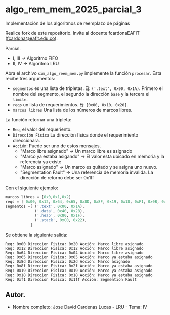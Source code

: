 # algo_rem_mem_2025_parcial_3

Implementación de los algoritmos de reemplazo de páginas

Realice fork de este repositorio. Invite al docente fcardonaEAFIT (fcardona@eafit.edu.co).

Parcial.

 * I, III -> Algoritmo FIFO
 * II, IV -> Algoritmo LRU

Abra el archivo `sim_algo_reem_mem.py` implemente la función `procesar`. Esta recibe tres argumentos:

  * `segmentos` es una lista de  tripletas. Ej: `('.text', 0x00, 0x1A)`. Primero el nombre del segmento,
    el segundo la dirección `base` y la tercera el `limite`.
  * `reqs` un lista de requerimientos. Ej: `[0x00, 0x10, 0x20]`.
  * `marcos libres` Una lista de los números de marcos libres.

La función retornar una tripleta:

  * `Req`, el valor del requeriento.
  * `Dirección Física` La dirección fisica donde el requerimiento direccionara.
  * `Acción`: Puede ser uno de estos mensajes.
    * "Marco libre asignado" -> Un marco libre es asignado
    * "Marco ya estaba asigando" -> El valor esta ubicado en memoria y la referencia ya existe
    * "Marco asignado" -> Un marco es quitado y se asigna uno nuevo.
    * "Segmentation Fault" -> Una referencia de memoria invalida. La dirección de retorno debe ser 0x1ff

Con el siguiente ejemplo:

```python
marcos_libres = [0x0,0x1,0x2]
reqs = [ 0x00, 0x12, 0x64, 0x65, 0x8D, 0x8F, 0x19, 0x18, 0xF1, 0x0B, 0xDF, 0x0A ]
segmentos =[ ('.text', 0x00, 0x1A),
             ('.data', 0x40, 0x28),
             ('.heap', 0x80, 0x1F),
             ('.stack', 0xC0, 0x22),
           ]
```

Se obtiene la siguiente salida:

```shell
Req: 0x00 Direccion Fisica: 0x20 Acción: Marco libre asignado
Req: 0x12 Direccion Fisica: 0x12 Acción: Marco libre asignado
Req: 0x64 Direccion Fisica: 0x04 Acción: Marco libre asignado
Req: 0x65 Direccion Fisica: 0x05 Acción: Marco ya estaba asignado
Req: 0x8d Direccion Fisica: 0x2d Acción: Marco asignado
Req: 0x8f Direccion Fisica: 0x2f Acción: Marco ya estaba asignado
Req: 0x19 Direccion Fisica: 0x19 Acción: Marco ya estaba asignado
Req: 0x18 Direccion Fisica: 0x18 Acción: Marco ya estaba asignado
Req: 0xf1 Direccion Fisica: 0x1ff Acción: Segmention Fault
```

## Autor.

 * Nombre completo:
   Jose David Cardenas Lucas - LRU - Tema: IV
